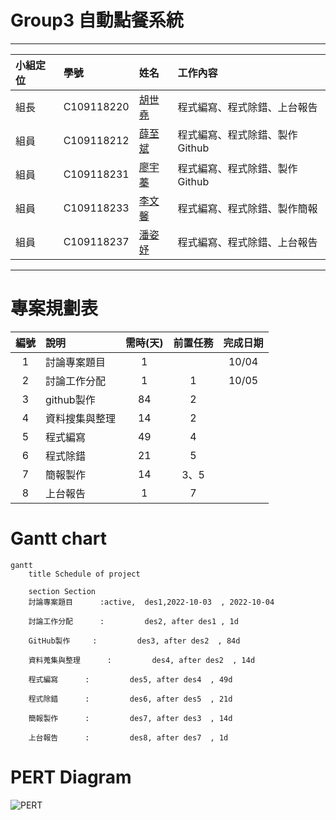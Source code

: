 # Group3 自動點餐系統
***
| 小組定位      | 學號             |姓名      | 工作內容    |
| :----------- | :--------------- | :------  | :---------- |
| 組長         | C109118220 |[胡世堯](https://github.com/SHIH-yao)   |程式編寫、程式除錯、上台報告|
| 組員         | C109118212 |[薛至斌](https://github.com/angus426)   |程式編寫、程式除錯、製作Github|
| 組員         | C109118231 |[廖宇蓁](https://github.com/yuzhena)    |程式編寫、程式除錯、製作Github|
| 組員         | C109118233 |[李文馨](https://github.com/C109118233) |程式編寫、程式除錯、製作簡報|
| 組員         | C109118237 |[潘姿妤](https://github.com/Zhiyupan237)|程式編寫、程式除錯、上台報告|
***
# 專案規劃表
| 編號 | 說明 | 需時(天) | 前置任務 | 完成日期 |
| :--: | :---| :------: | :-----: | :-----: |
|1|討論專案題目|1||10/04|
|2|討論工作分配|1|1|10/05|
|3|github製作|84|2|
|4|資料搜集與整理|14|2|
|5|程式編寫|49|4|
|6|程式除錯|21|5|
|7|簡報製作|14|3、5|
|8|上台報告|1|7|

# Gantt chart
```mermaid
gantt
    title Schedule of project

    section Section
    討論專案題目      :active,  des1,2022-10-03  , 2022-10-04
    
    討論工作分配      :         des2, after des1 , 1d
    
    GitHub製作     :         des3, after des2  , 84d
    
    資料蒐集與整理      :         des4, after des2  , 14d
    
    程式編寫      :         des5, after des4  , 49d
    
    程式除錯      :         des6, after des5  , 21d
    
    簡報製作      :         des7, after des3  , 14d
    
    上台報告      :         des8, after des7  , 1d
```
# PERT Diagram
![PERT](https://github.com/Zhiyupan237/Group5/blob/main/PERT_schedule.png)

